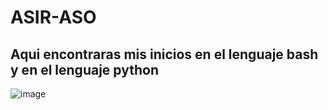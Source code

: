 # ASIR-ASO
## Aqui encontraras mis inicios en el lenguaje bash y en el lenguaje python
![image](https://user-images.githubusercontent.com/92717152/154538508-8843fea0-112b-48e8-8104-d4003c236604.png)
